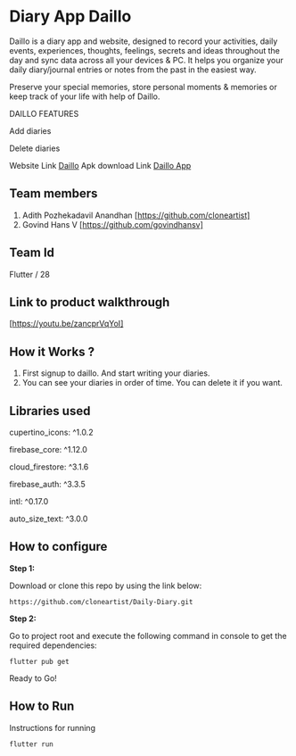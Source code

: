# Diary App Daillo

Daillo is a diary app and website, designed to record your activities, daily events, experiences, thoughts, feelings, secrets and ideas throughout the day and sync data across all your devices & PC. It helps you organize your daily diary/journal entries or notes from the past in the easiest way.

Preserve your special memories, store personal moments & memories or keep track of your life with help of Daillo.

DAILLO FEATURES

  Add diaries
  
  Delete diaries

Website Link [Daillo](https://daillo.web.app/)
Apk download Link [Daillo App](https://github.com/cloneartist/Daily-Diary/raw/master/app-armeabi-v7a-release.apk)
  
## Team members
1. Adith Pozhekadavil Anandhan [https://github.com/cloneartist]
2. Govind Hans V [https://github.com/govindhansv]

## Team Id
Flutter / 28
 
## Link to product walkthrough
[https://youtu.be/zancprVqYoI]

## How it Works ?
1. First signup to daillo. And start writing your diaries. 
2. You can see your diaries in order of time. You can delete it if you want.

## Libraries used
  cupertino_icons: ^1.0.2
  
  firebase_core: ^1.12.0
  
  cloud_firestore: ^3.1.6
  
  firebase_auth: ^3.3.5
  
  intl: ^0.17.0
  
  auto_size_text: ^3.0.0
  
  
## How to configure

**Step 1:**

Download or clone this repo by using the link below:

```
https://github.com/cloneartist/Daily-Diary.git
```

**Step 2:**

Go to project root and execute the following command in console to get the required dependencies: 

```
flutter pub get 
```
Ready to Go!


## How to Run
Instructions for running

```
flutter run 
```

